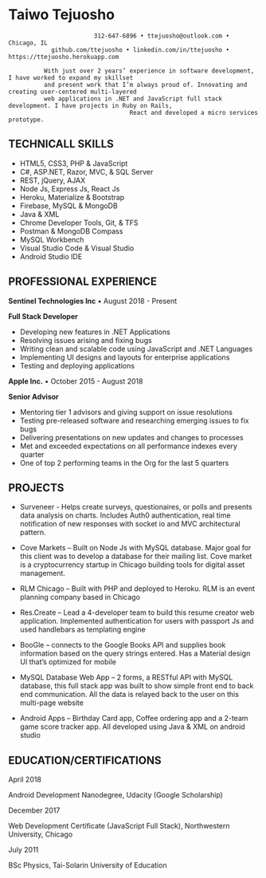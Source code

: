 Taiwo Tejuosho							   
===============

                            312-647-6896 • ttejuosho@outlook.com • Chicago, IL
                github.com/ttejuosho • linkedin.com/in/ttejuosho • https://ttejuosho.herokuapp.com

              With just over 2 years’ experience in software development, I have worked to expand my skillset 
              and present work that I’m always proud of. Innovating and creating user-centered multi-layered 
              web applications in .NET and JavaScript full stack development. I have projects in Ruby on Rails, 
                                      React and developed a micro services prototype. 


TECHNICALL SKILLS
--------------------

* HTML5, CSS3, PHP & JavaScript
* C#, ASP.NET, Razor, MVC, & SQL Server
* REST, jQuery, AJAX
* Node Js, Express Js, React Js
* Heroku, Materialize & Bootstrap
* Firebase, MySQL & MongoDB
* Java & XML
* Chrome Developer Tools, Git, & TFS
* Postman & MongoDB Compass
* MySQL Workbench
* Visual Studio Code & Visual Studio
* Android Studio IDE



PROFESSIONAL EXPERIENCE
------------------------
**Sentinel Technologies Inc**  •  August 2018 - Present


**Full Stack Developer**
* Developing new features in .NET Applications
* Resolving issues arising and fixing bugs
* Writing clean and scalable code using JavaScript and .NET Languages
* Implementing UI designs and layouts for enterprise applications
* Testing and deploying applications


**Apple Inc.**  •  October 2015 - August 2018


**Senior Advisor**
* Mentoring tier 1 advisors and giving support on issue resolutions
* Testing pre-released software and researching emerging issues to fix bugs
* Delivering presentations on new updates and changes to processes
* Met and exceeded expectations on all performance indexes every quarter
* One of top 2 performing teams in the Org for the last 5 quarters


PROJECTS
---------

* Surveneer - Helps create surveys, questionaires, or polls and presents data analysis on charts. Includes Auth0 authentication, real time notification of new responses with socket io and MVC architectural pattern.

* Cove Markets – Built on Node Js with MySQL database. Major goal for this client was to develop a database for their mailing list. Cove market is a cryptocurrency startup in Chicago building tools for digital asset management.

* RLM Chicago – Built with PHP and deployed to Heroku. RLM is an event planning company based in Chicago

* Res.Create – Lead a 4-developer team to build this resume creator web application. Implemented authentication for users with passport Js and used handlebars as templating engine
* BooGle – connects to the Google Books API and supplies book information based on the query strings entered. Has a Material design UI that’s optimized for mobile

* MySQL Database Web App – 2 forms, a RESTful API with MySQL database, this full stack app was built to show simple front end to back end communication. All the data is relayed back to the user on this multi-page website

* Android Apps – Birthday Card app, Coffee ordering app and a 2-team game score tracker app. All developed using Java & XML on android studio




EDUCATION/CERTIFICATIONS
-------------------------
April 2018


Android Development Nanodegree, Udacity (Google Scholarship)

December 2017


Web Development Certificate (JavaScript Full Stack), Northwestern University, Chicago

July 2011


BSc Physics, Tai-Solarin University of Education

